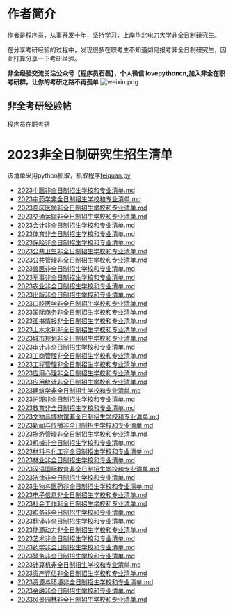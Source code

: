 # 作者简介
作者是程序员，从事开发十年，坚持学习，上岸华北电力大学非全日制研究生。
​

在分享考研经验的过程中，发现很多在职考生不知道如何报考非全日制研究生，因此打算分享一下考研经验。
​

**非全经验交流关注公众号【程序员石磊】，个人微信 lovepythoncn,加入非全在职考研群，让你的考研之路不再孤单**
![weixin.png](https://cdn.nlark.com/yuque/0/2021/png/354158/1640270907276-41e89346-caee-461f-bc30-d8e6df02b3d8.png#clientId=u0cca4a59-a4eb-4&from=ui&id=u0571392a&margin=%5Bobject%20Object%5D&name=weixin.png&originHeight=258&originWidth=258&originalType=binary&ratio=1&size=44486&status=done&style=none&taskId=ub709cd8f-f6fe-4ef0-9f80-aab40f38ab2)
## 非全考研经验帖
[程序员在职考研](https://mp.weixin.qq.com/s?__biz=MzIzMTU3MzA1Nw==&mid=2247484917&idx=1&sn=fdd673d8780d17800eb882592b3b129b&chksm=e8a356dbdfd4dfcd3dda5a70fbd3284fef21639f46dceedac9a08ba2a558998f191df096ef92&token=432731056&lang=zh_CN#rd)
# 2023非全日制研究生招生清单
该清单采用python抓取，抓取程序[feiquan.py](https://github.com/zhangleino1/feiquan/blob/main/fiquan.py)


- [2023中医非全日制招生学校和专业清单.md](https://github.com/zhangleino1/feiquan/blob/main/2023/2023%E4%B8%AD%E5%8C%BB%E9%9D%9E%E5%85%A8%E6%97%A5%E5%88%B6%E6%8B%9B%E7%94%9F%E5%AD%A6%E6%A0%A1%E5%92%8C%E4%B8%93%E4%B8%9A%E6%B8%85%E5%8D%95.md)
- [2023中药学非全日制招生学校和专业清单.md](https://github.com/zhangleino1/feiquan/blob/main/2023/2023%E4%B8%AD%E8%8D%AF%E5%AD%A6%E9%9D%9E%E5%85%A8%E6%97%A5%E5%88%B6%E6%8B%9B%E7%94%9F%E5%AD%A6%E6%A0%A1%E5%92%8C%E4%B8%93%E4%B8%9A%E6%B8%85%E5%8D%95.md)
- [2023临床医学非全日制招生学校和专业清单.md](https://github.com/zhangleino1/feiquan/blob/main/2023/2023%E4%B8%B4%E5%BA%8A%E5%8C%BB%E5%AD%A6%E9%9D%9E%E5%85%A8%E6%97%A5%E5%88%B6%E6%8B%9B%E7%94%9F%E5%AD%A6%E6%A0%A1%E5%92%8C%E4%B8%93%E4%B8%9A%E6%B8%85%E5%8D%95.md)
- [2023交通运输非全日制招生学校和专业清单.md](https://github.com/zhangleino1/feiquan/blob/main/2023/2023%E4%BA%A4%E9%80%9A%E8%BF%90%E8%BE%93%E9%9D%9E%E5%85%A8%E6%97%A5%E5%88%B6%E6%8B%9B%E7%94%9F%E5%AD%A6%E6%A0%A1%E5%92%8C%E4%B8%93%E4%B8%9A%E6%B8%85%E5%8D%95.md)
- [2023会计非全日制招生学校和专业清单.md](https://github.com/zhangleino1/feiquan/blob/main/2023/2023%E4%BC%9A%E8%AE%A1%E9%9D%9E%E5%85%A8%E6%97%A5%E5%88%B6%E6%8B%9B%E7%94%9F%E5%AD%A6%E6%A0%A1%E5%92%8C%E4%B8%93%E4%B8%9A%E6%B8%85%E5%8D%95.md)
- [2023体育非全日制招生学校和专业清单.md](https://github.com/zhangleino1/feiquan/blob/main/2023/2023%E4%BD%93%E8%82%B2%E9%9D%9E%E5%85%A8%E6%97%A5%E5%88%B6%E6%8B%9B%E7%94%9F%E5%AD%A6%E6%A0%A1%E5%92%8C%E4%B8%93%E4%B8%9A%E6%B8%85%E5%8D%95.md)
- [2023保险非全日制招生学校和专业清单.md](https://github.com/zhangleino1/feiquan/blob/main/2023/2023%E4%BF%9D%E9%99%A9%E9%9D%9E%E5%85%A8%E6%97%A5%E5%88%B6%E6%8B%9B%E7%94%9F%E5%AD%A6%E6%A0%A1%E5%92%8C%E4%B8%93%E4%B8%9A%E6%B8%85%E5%8D%95.md)
- [2023公共卫生非全日制招生学校和专业清单.md](https://github.com/zhangleino1/feiquan/blob/main/2023/2023%E5%85%AC%E5%85%B1%E5%8D%AB%E7%94%9F%E9%9D%9E%E5%85%A8%E6%97%A5%E5%88%B6%E6%8B%9B%E7%94%9F%E5%AD%A6%E6%A0%A1%E5%92%8C%E4%B8%93%E4%B8%9A%E6%B8%85%E5%8D%95.md)
- [2023公共管理非全日制招生学校和专业清单.md](https://github.com/zhangleino1/feiquan/blob/main/2023/2023%E5%85%AC%E5%85%B1%E7%AE%A1%E7%90%86%E9%9D%9E%E5%85%A8%E6%97%A5%E5%88%B6%E6%8B%9B%E7%94%9F%E5%AD%A6%E6%A0%A1%E5%92%8C%E4%B8%93%E4%B8%9A%E6%B8%85%E5%8D%95.md)
- [2023兽医非全日制招生学校和专业清单.md](https://github.com/zhangleino1/feiquan/blob/main/2023/2023%E5%85%BD%E5%8C%BB%E9%9D%9E%E5%85%A8%E6%97%A5%E5%88%B6%E6%8B%9B%E7%94%9F%E5%AD%A6%E6%A0%A1%E5%92%8C%E4%B8%93%E4%B8%9A%E6%B8%85%E5%8D%95.md)
- [2023军事非全日制招生学校和专业清单.md](https://github.com/zhangleino1/feiquan/blob/main/2023/2023%E5%86%9B%E4%BA%8B%E9%9D%9E%E5%85%A8%E6%97%A5%E5%88%B6%E6%8B%9B%E7%94%9F%E5%AD%A6%E6%A0%A1%E5%92%8C%E4%B8%93%E4%B8%9A%E6%B8%85%E5%8D%95.md)
- [2023农业非全日制招生学校和专业清单.md](https://github.com/zhangleino1/feiquan/blob/main/2023/2023%E5%86%9C%E4%B8%9A%E9%9D%9E%E5%85%A8%E6%97%A5%E5%88%B6%E6%8B%9B%E7%94%9F%E5%AD%A6%E6%A0%A1%E5%92%8C%E4%B8%93%E4%B8%9A%E6%B8%85%E5%8D%95.md)
- [2023出版非全日制招生学校和专业清单.md](https://github.com/zhangleino1/feiquan/blob/main/2023/2023%E5%87%BA%E7%89%88%E9%9D%9E%E5%85%A8%E6%97%A5%E5%88%B6%E6%8B%9B%E7%94%9F%E5%AD%A6%E6%A0%A1%E5%92%8C%E4%B8%93%E4%B8%9A%E6%B8%85%E5%8D%95.md)
- [2023口腔医学非全日制招生学校和专业清单.md](https://github.com/zhangleino1/feiquan/blob/main/2023/2023%E5%8F%A3%E8%85%94%E5%8C%BB%E5%AD%A6%E9%9D%9E%E5%85%A8%E6%97%A5%E5%88%B6%E6%8B%9B%E7%94%9F%E5%AD%A6%E6%A0%A1%E5%92%8C%E4%B8%93%E4%B8%9A%E6%B8%85%E5%8D%95.md)
- [2023国际商务非全日制招生学校和专业清单.md](https://github.com/zhangleino1/feiquan/blob/main/2023/2023%E5%9B%BD%E9%99%85%E5%95%86%E5%8A%A1%E9%9D%9E%E5%85%A8%E6%97%A5%E5%88%B6%E6%8B%9B%E7%94%9F%E5%AD%A6%E6%A0%A1%E5%92%8C%E4%B8%93%E4%B8%9A%E6%B8%85%E5%8D%95.md)
- [2023图书情报非全日制招生学校和专业清单.md](https://github.com/zhangleino1/feiquan/blob/main/2023/2023%E5%9B%BE%E4%B9%A6%E6%83%85%E6%8A%A5%E9%9D%9E%E5%85%A8%E6%97%A5%E5%88%B6%E6%8B%9B%E7%94%9F%E5%AD%A6%E6%A0%A1%E5%92%8C%E4%B8%93%E4%B8%9A%E6%B8%85%E5%8D%95.md)
- [2023土木水利非全日制招生学校和专业清单.md](https://github.com/zhangleino1/feiquan/blob/main/2023/2023%E5%9C%9F%E6%9C%A8%E6%B0%B4%E5%88%A9%E9%9D%9E%E5%85%A8%E6%97%A5%E5%88%B6%E6%8B%9B%E7%94%9F%E5%AD%A6%E6%A0%A1%E5%92%8C%E4%B8%93%E4%B8%9A%E6%B8%85%E5%8D%95.md)
- [2023城市规划非全日制招生学校和专业清单.md](https://github.com/zhangleino1/feiquan/blob/main/2023/2023%E5%9F%8E%E5%B8%82%E8%A7%84%E5%88%92%E9%9D%9E%E5%85%A8%E6%97%A5%E5%88%B6%E6%8B%9B%E7%94%9F%E5%AD%A6%E6%A0%A1%E5%92%8C%E4%B8%93%E4%B8%9A%E6%B8%85%E5%8D%95.md)
- [2023审计非全日制招生学校和专业清单.md](https://github.com/zhangleino1/feiquan/blob/main/2023/2023%E5%AE%A1%E8%AE%A1%E9%9D%9E%E5%85%A8%E6%97%A5%E5%88%B6%E6%8B%9B%E7%94%9F%E5%AD%A6%E6%A0%A1%E5%92%8C%E4%B8%93%E4%B8%9A%E6%B8%85%E5%8D%95.md)
- [2023工商管理非全日制招生学校和专业清单.md](https://github.com/zhangleino1/feiquan/blob/main/2023/2023%E5%B7%A5%E5%95%86%E7%AE%A1%E7%90%86%E9%9D%9E%E5%85%A8%E6%97%A5%E5%88%B6%E6%8B%9B%E7%94%9F%E5%AD%A6%E6%A0%A1%E5%92%8C%E4%B8%93%E4%B8%9A%E6%B8%85%E5%8D%95.md)
- [2023工程管理非全日制招生学校和专业清单.md](https://github.com/zhangleino1/feiquan/blob/main/2023/2023%E5%B7%A5%E7%A8%8B%E7%AE%A1%E7%90%86%E9%9D%9E%E5%85%A8%E6%97%A5%E5%88%B6%E6%8B%9B%E7%94%9F%E5%AD%A6%E6%A0%A1%E5%92%8C%E4%B8%93%E4%B8%9A%E6%B8%85%E5%8D%95.md)
- [2023应用心理非全日制招生学校和专业清单.md](https://github.com/zhangleino1/feiquan/blob/main/2023/2023%E5%BA%94%E7%94%A8%E5%BF%83%E7%90%86%E9%9D%9E%E5%85%A8%E6%97%A5%E5%88%B6%E6%8B%9B%E7%94%9F%E5%AD%A6%E6%A0%A1%E5%92%8C%E4%B8%93%E4%B8%9A%E6%B8%85%E5%8D%95.md)
- [2023应用统计非全日制招生学校和专业清单.md](https://github.com/zhangleino1/feiquan/blob/main/2023/2023%E5%BA%94%E7%94%A8%E7%BB%9F%E8%AE%A1%E9%9D%9E%E5%85%A8%E6%97%A5%E5%88%B6%E6%8B%9B%E7%94%9F%E5%AD%A6%E6%A0%A1%E5%92%8C%E4%B8%93%E4%B8%9A%E6%B8%85%E5%8D%95.md)
- [2023建筑学非全日制招生学校和专业清单.md](https://github.com/zhangleino1/feiquan/blob/main/2023/2023%E5%BB%BA%E7%AD%91%E5%AD%A6%E9%9D%9E%E5%85%A8%E6%97%A5%E5%88%B6%E6%8B%9B%E7%94%9F%E5%AD%A6%E6%A0%A1%E5%92%8C%E4%B8%93%E4%B8%9A%E6%B8%85%E5%8D%95.md)
- [2023护理非全日制招生学校和专业清单.md](https://github.com/zhangleino1/feiquan/blob/main/2023/2023%E6%8A%A4%E7%90%86%E9%9D%9E%E5%85%A8%E6%97%A5%E5%88%B6%E6%8B%9B%E7%94%9F%E5%AD%A6%E6%A0%A1%E5%92%8C%E4%B8%93%E4%B8%9A%E6%B8%85%E5%8D%95.md)
- [2023教育非全日制招生学校和专业清单.md](https://github.com/zhangleino1/feiquan/blob/main/2023/2023%E6%95%99%E8%82%B2%E9%9D%9E%E5%85%A8%E6%97%A5%E5%88%B6%E6%8B%9B%E7%94%9F%E5%AD%A6%E6%A0%A1%E5%92%8C%E4%B8%93%E4%B8%9A%E6%B8%85%E5%8D%95.md)
- [2023文物与博物馆非全日制招生学校和专业清单.md](https://github.com/zhangleino1/feiquan/blob/main/2023/2023%E6%96%87%E7%89%A9%E4%B8%8E%E5%8D%9A%E7%89%A9%E9%A6%86%E9%9D%9E%E5%85%A8%E6%97%A5%E5%88%B6%E6%8B%9B%E7%94%9F%E5%AD%A6%E6%A0%A1%E5%92%8C%E4%B8%93%E4%B8%9A%E6%B8%85%E5%8D%95.md)
- [2023新闻与传播非全日制招生学校和专业清单.md](https://github.com/zhangleino1/feiquan/blob/main/2023/2023%E6%96%B0%E9%97%BB%E4%B8%8E%E4%BC%A0%E6%92%AD%E9%9D%9E%E5%85%A8%E6%97%A5%E5%88%B6%E6%8B%9B%E7%94%9F%E5%AD%A6%E6%A0%A1%E5%92%8C%E4%B8%93%E4%B8%9A%E6%B8%85%E5%8D%95.md)
- [2023旅游管理非全日制招生学校和专业清单.md](https://github.com/zhangleino1/feiquan/blob/main/2023/2023%E6%97%85%E6%B8%B8%E7%AE%A1%E7%90%86%E9%9D%9E%E5%85%A8%E6%97%A5%E5%88%B6%E6%8B%9B%E7%94%9F%E5%AD%A6%E6%A0%A1%E5%92%8C%E4%B8%93%E4%B8%9A%E6%B8%85%E5%8D%95.md)
- [2023机械非全日制招生学校和专业清单.md](https://github.com/zhangleino1/feiquan/blob/main/2023/2023%E6%9C%BA%E6%A2%B0%E9%9D%9E%E5%85%A8%E6%97%A5%E5%88%B6%E6%8B%9B%E7%94%9F%E5%AD%A6%E6%A0%A1%E5%92%8C%E4%B8%93%E4%B8%9A%E6%B8%85%E5%8D%95.md)
- [2023材料与化工非全日制招生学校和专业清单.md](https://github.com/zhangleino1/feiquan/blob/main/2023/2023%E6%9D%90%E6%96%99%E4%B8%8E%E5%8C%96%E5%B7%A5%E9%9D%9E%E5%85%A8%E6%97%A5%E5%88%B6%E6%8B%9B%E7%94%9F%E5%AD%A6%E6%A0%A1%E5%92%8C%E4%B8%93%E4%B8%9A%E6%B8%85%E5%8D%95.md)
- [2023林业非全日制招生学校和专业清单.md](https://github.com/zhangleino1/feiquan/blob/main/2023/2023%E6%9E%97%E4%B8%9A%E9%9D%9E%E5%85%A8%E6%97%A5%E5%88%B6%E6%8B%9B%E7%94%9F%E5%AD%A6%E6%A0%A1%E5%92%8C%E4%B8%93%E4%B8%9A%E6%B8%85%E5%8D%95.md)
- [2023汉语国际教育非全日制招生学校和专业清单.md](https://github.com/zhangleino1/feiquan/blob/main/2023/2023%E6%B1%89%E8%AF%AD%E5%9B%BD%E9%99%85%E6%95%99%E8%82%B2%E9%9D%9E%E5%85%A8%E6%97%A5%E5%88%B6%E6%8B%9B%E7%94%9F%E5%AD%A6%E6%A0%A1%E5%92%8C%E4%B8%93%E4%B8%9A%E6%B8%85%E5%8D%95.md)
- [2023法律非全日制招生学校和专业清单.md](https://github.com/zhangleino1/feiquan/blob/main/2023/2023%E6%B3%95%E5%BE%8B%E9%9D%9E%E5%85%A8%E6%97%A5%E5%88%B6%E6%8B%9B%E7%94%9F%E5%AD%A6%E6%A0%A1%E5%92%8C%E4%B8%93%E4%B8%9A%E6%B8%85%E5%8D%95.md)
- [2023生物与医药非全日制招生学校和专业清单.md](https://github.com/zhangleino1/feiquan/blob/main/2023/2023%E7%94%9F%E7%89%A9%E4%B8%8E%E5%8C%BB%E8%8D%AF%E9%9D%9E%E5%85%A8%E6%97%A5%E5%88%B6%E6%8B%9B%E7%94%9F%E5%AD%A6%E6%A0%A1%E5%92%8C%E4%B8%93%E4%B8%9A%E6%B8%85%E5%8D%95.md)
- [2023电子信息非全日制招生学校和专业清单.md](https://github.com/zhangleino1/feiquan/blob/main/2023/2023%E7%94%B5%E5%AD%90%E4%BF%A1%E6%81%AF%E9%9D%9E%E5%85%A8%E6%97%A5%E5%88%B6%E6%8B%9B%E7%94%9F%E5%AD%A6%E6%A0%A1%E5%92%8C%E4%B8%93%E4%B8%9A%E6%B8%85%E5%8D%95.md)
- [2023社会工作非全日制招生学校和专业清单.md](https://github.com/zhangleino1/feiquan/blob/main/2023/2023%E7%A4%BE%E4%BC%9A%E5%B7%A5%E4%BD%9C%E9%9D%9E%E5%85%A8%E6%97%A5%E5%88%B6%E6%8B%9B%E7%94%9F%E5%AD%A6%E6%A0%A1%E5%92%8C%E4%B8%93%E4%B8%9A%E6%B8%85%E5%8D%95.md)
- [2023税务非全日制招生学校和专业清单.md](https://github.com/zhangleino1/feiquan/blob/main/2023/2023%E7%A8%8E%E5%8A%A1%E9%9D%9E%E5%85%A8%E6%97%A5%E5%88%B6%E6%8B%9B%E7%94%9F%E5%AD%A6%E6%A0%A1%E5%92%8C%E4%B8%93%E4%B8%9A%E6%B8%85%E5%8D%95.md)
- [2023翻译非全日制招生学校和专业清单.md](https://github.com/zhangleino1/feiquan/blob/main/2023/2023%E7%BF%BB%E8%AF%91%E9%9D%9E%E5%85%A8%E6%97%A5%E5%88%B6%E6%8B%9B%E7%94%9F%E5%AD%A6%E6%A0%A1%E5%92%8C%E4%B8%93%E4%B8%9A%E6%B8%85%E5%8D%95.md)
- [2023能源动力非全日制招生学校和专业清单.md](https://github.com/zhangleino1/feiquan/blob/main/2023/2023%E8%83%BD%E6%BA%90%E5%8A%A8%E5%8A%9B%E9%9D%9E%E5%85%A8%E6%97%A5%E5%88%B6%E6%8B%9B%E7%94%9F%E5%AD%A6%E6%A0%A1%E5%92%8C%E4%B8%93%E4%B8%9A%E6%B8%85%E5%8D%95.md)
- [2023艺术非全日制招生学校和专业清单.md](https://github.com/zhangleino1/feiquan/blob/main/2023/2023%E8%89%BA%E6%9C%AF%E9%9D%9E%E5%85%A8%E6%97%A5%E5%88%B6%E6%8B%9B%E7%94%9F%E5%AD%A6%E6%A0%A1%E5%92%8C%E4%B8%93%E4%B8%9A%E6%B8%85%E5%8D%95.md)
- [2023药学非全日制招生学校和专业清单.md](https://github.com/zhangleino1/feiquan/blob/main/2023/2023%E8%8D%AF%E5%AD%A6%E9%9D%9E%E5%85%A8%E6%97%A5%E5%88%B6%E6%8B%9B%E7%94%9F%E5%AD%A6%E6%A0%A1%E5%92%8C%E4%B8%93%E4%B8%9A%E6%B8%85%E5%8D%95.md)
- [2023警务非全日制招生学校和专业清单.md](https://github.com/zhangleino1/feiquan/blob/main/2023/2023%E8%AD%A6%E5%8A%A1%E9%9D%9E%E5%85%A8%E6%97%A5%E5%88%B6%E6%8B%9B%E7%94%9F%E5%AD%A6%E6%A0%A1%E5%92%8C%E4%B8%93%E4%B8%9A%E6%B8%85%E5%8D%95.md)
- [2023计算机非全日制招生学校和专业清单.md](https://github.com/zhangleino1/feiquan/blob/main/2023/2023%E8%AE%A1%E7%AE%97%E6%9C%BA%E9%9D%9E%E5%85%A8%E6%97%A5%E5%88%B6%E6%8B%9B%E7%94%9F%E5%AD%A6%E6%A0%A1%E5%92%8C%E4%B8%93%E4%B8%9A%E6%B8%85%E5%8D%95.md)
- [2023资产评估非全日制招生学校和专业清单.md](https://github.com/zhangleino1/feiquan/blob/main/2023/2023%E8%B5%84%E4%BA%A7%E8%AF%84%E4%BC%B0%E9%9D%9E%E5%85%A8%E6%97%A5%E5%88%B6%E6%8B%9B%E7%94%9F%E5%AD%A6%E6%A0%A1%E5%92%8C%E4%B8%93%E4%B8%9A%E6%B8%85%E5%8D%95.md)
- [2023资源与环境非全日制招生学校和专业清单.md](https://github.com/zhangleino1/feiquan/blob/main/2023/2023%E8%B5%84%E6%BA%90%E4%B8%8E%E7%8E%AF%E5%A2%83%E9%9D%9E%E5%85%A8%E6%97%A5%E5%88%B6%E6%8B%9B%E7%94%9F%E5%AD%A6%E6%A0%A1%E5%92%8C%E4%B8%93%E4%B8%9A%E6%B8%85%E5%8D%95.md)
- [2023金融非全日制招生学校和专业清单.md](https://github.com/zhangleino1/feiquan/blob/main/2023/2023%E9%87%91%E8%9E%8D%E9%9D%9E%E5%85%A8%E6%97%A5%E5%88%B6%E6%8B%9B%E7%94%9F%E5%AD%A6%E6%A0%A1%E5%92%8C%E4%B8%93%E4%B8%9A%E6%B8%85%E5%8D%95.md)
- [2023风景园林非全日制招生学校和专业清单.md](https://github.com/zhangleino1/feiquan/blob/main/2023/2023%E9%A3%8E%E6%99%AF%E5%9B%AD%E6%9E%97%E9%9D%9E%E5%85%A8%E6%97%A5%E5%88%B6%E6%8B%9B%E7%94%9F%E5%AD%A6%E6%A0%A1%E5%92%8C%E4%B8%93%E4%B8%9A%E6%B8%85%E5%8D%95.md)



